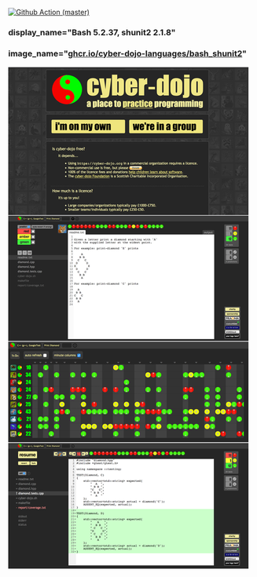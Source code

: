 [![Github Action (master)](https://github.com/cyber-dojo-start-points/bash-shunit2/actions/workflows/main.yml/badge.svg)](https://github.com/cyber-dojo-start-points/bash-shunit2/actions)

### display_name="Bash 5.2.37, shunit2 2.1.8"
### image_name="[ghcr.io/cyber-dojo-languages/bash_shunit2](ghcr.io/cyber-dojo-languages/bash_shunit2)"

![cyber-dojo.org home page](https://github.com/cyber-dojo/cyber-dojo/blob/master/shared/home_page_snapshot.png)
